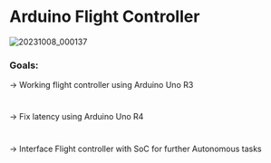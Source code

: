 # Arduino Flight Controller
![20231008_000137](https://github.com/AllenP3/arduino_Flight_Controller/assets/72021357/76c6ed7d-010e-47dc-ab1b-0f57526924f3)
### Goals: 
 -> Working flight controller using Arduino Uno R3
 #
 -> Fix latency using Arduino Uno R4
 #
 -> Interface Flight controller with SoC for further Autonomous tasks





